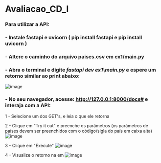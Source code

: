 # Avaliacao_CD_I
 
### Para utilizar a API:
### - Instale fastapi e uvicorn ( pip install fastapi e pip install uvicorn )
### - Altere o caminho do arquivo paises.csv em ex1/main.py
### - Abra o terminal e digite *fastapi dev ex1\main.py* e espere um retorno similar ao print abaixo:
![image](https://github.com/user-attachments/assets/af56f39f-a1b7-43d0-9940-d869423d1077)
### - No seu navegador, acesse: http://127.0.0.1:8000/docs# e interaja com a API: 
1 - Selecione um dos GET's, e leia o que ele retorna 


2 - Clique em "Try it out" e preenche os parâmetros (os parâmetros de países devem ser preenchidos com o código/sigla do país em caixa alta) ![image](https://github.com/user-attachments/assets/a31d9471-4e34-450f-bc24-f2f85298e38c) 


3 - Clique em "Execute" ![image](https://github.com/user-attachments/assets/d454758d-2497-4e7e-b6a6-3a3ce93660be) 


4 - Visualize o retorno na em ![image](https://github.com/user-attachments/assets/5d05ce10-822b-4633-9d18-f339fb226e40)
